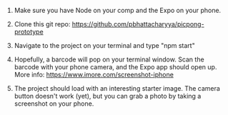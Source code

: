 1. Make sure you have Node on your comp and the Expo on your phone.

2. Clone this git repo: https://github.com/pbhattacharyya/picpong-prototype

3. Navigate to the project on your terminal and type "npm start"

4. Hopefully, a barcode will pop on your terminal window. Scan the barcode with your phone camera, and the Expo app should open up. More info: https://www.imore.com/screenshot-iphone

5. The project should load with an interesting starter image. The camera button doesn't work (yet), but you can grab a photo by taking a screenshot on your phone. 